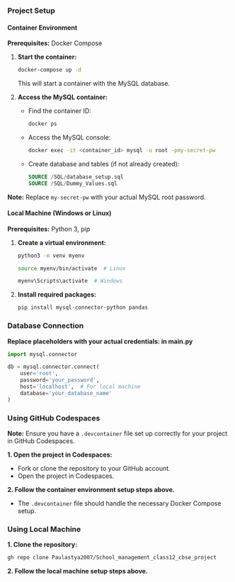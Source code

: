 ### Project Setup

#### Container Environment
**Prerequisites:** Docker Compose

1. **Start the container:**
   ```bash
   docker-compose up -d
   ```
   This will start a container with the MySQL database.

2. **Access the MySQL container:**
   * Find the container ID:
     ```bash
     docker ps
     ```
   * Access the MySQL console:
     ```bash
     docker exec -it <container_id> mysql -u root -pmy-secret-pw
     ```
   * Create database and tables (if not already created):
     ```sql
     SOURCE /SQL/database_setup.sql
     SOURCE /SQL/Dummy_Values.sql
     ```

**Note:** Replace `my-secret-pw` with your actual MySQL root password.

#### Local Machine (Windows or Linux)



**Prerequisites:** Python 3, pip

1. **Create a virtual environment:**
   ```bash
   python3 -m venv myenv
   ```
   ```bash
   source myenv/bin/activate  # Linux
   ```
   ```bash
   myenv\Scripts\activate  # Windows
   ```
2. **Install required packages:**
   ```bash
   pip install mysql-connector-python pandas
   ```

### Database Connection
**Replace placeholders with your actual credentials: in main.py**
```python
import mysql.connector

db = mysql.connector.connect(
    user='root',
    password='your_password',
    host='localhost',  # For local machine
    database='your_database_name'
)
```

### Using GitHub Codespaces
**Note:** Ensure you have a `.devcontainer` file set up correctly for your project in GitHub Codespaces.

**1. Open the project in Codespaces:**
   * Fork or clone the repository to your GitHub account.
   * Open the project in Codespaces.

**2. Follow the container environment setup steps above.**
   * The `.devcontainer` file should handle the necessary Docker Compose setup.

### Using Local Machine
**1. Clone the repository:**
   ```bash
   gh repo clone Paulastya2007/School_management_class12_cbse_project
   ```
**2. Follow the local machine setup steps above.**

